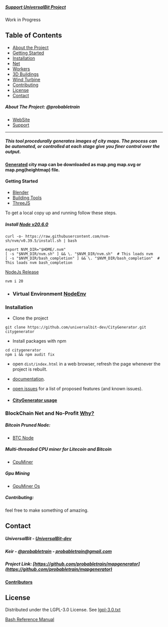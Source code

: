 ##### [Support UniversalBit Project](https://github.com/universalbit-dev/universalbit-dev/tree/main/support)
Work in Progress 
## Table of Contents

* [About the Project](#about-the-project-probabletrain)
* [Getting Started](#getting-started)
* [Installation](#installation)
* [Net](https://github.com/universalbit-dev/universalbit-dev/tree/main/blockchain/bitcoin)
* [Workers](https://github.com/universalbit-dev/CityGenerator#multi-threaded-cpu-miner-for-litecoin-and-bitcoin)
* [3D Buildings](https://github.com/universalbit-dev/CityGenerator/tree/master/public/3d/buildings)
* [Wind Turbine](https://github.com/universalbit-dev/CityGenerator/blob/master/public/windturbine/ArchimedesWindTurbine.md)
* [Contributing](#contributing)
* [License](https://www.gnu.org/licenses/lgpl-3.0.txt)
* [Contact](#contact)

##### About The Project: @probabletrain
* [WebSite](https://maps.probabletrain.com/#/)
* [Support](https://ko-fi.com/probabletrain)
  
---

##### This tool procedurally generates images of city maps. The process can be automated, or controlled at each stage give you finer control over the output.
#### [Generated](https://github.com/universalbit-dev/CityGenerator/blob/master/docs/algorithmoverview.md) city ​​map can be downloaded as map.png map.svg or map.png(heightmap) file.

#### Getting Started
* [Blender](https://www.blender.org/)
* [Building Tools](https://ranjian0.github.io/building_tools/)
* [ThreeJS](https://threejs.org/manual/#en/fundamentals)

To get a local copy up and running follow these steps.
##### Install [Node v20.6.0](https://nodejs.org/en/blog/release/v20.6.0)
```
curl -o- https://raw.githubusercontent.com/nvm-sh/nvm/v0.39.5/install.sh | bash
```
```
export NVM_DIR="$HOME/.nvm"
[ -s "$NVM_DIR/nvm.sh" ] && \. "$NVM_DIR/nvm.sh"  # This loads nvm
[ -s "$NVM_DIR/bash_completion" ] && \. "$NVM_DIR/bash_completion"  # This loads nvm bash_completion

```
[NodeJs Release](https://nodejs.org/en/blog/release)
```
nvm i 20
```

* ### Virtual Environment [NodeEnv](https://github.com/universalbit-dev/gekko-m4/tree/master/docs/nodenv)

### Installation

* Clone the project
```
git clone https://github.com/universalbit-dev/CityGenerator.git citygenerator
```
* Install packages with npm 
```
cd citygenerator
npm i && npm audit fix
```


* open `dist/index.html` in a web browser, refresh the page whenever the project is rebuilt.
* [documentation](https://github.com/universalbit-dev/CityGenerator/blob/master/docs/usageguide.md).
* [open issues](https://github.com/probabletrain/mapgenerator/issues) for a list of proposed features (and known issues).

* #### [CityGenerator usage](https://github.com/universalbit-dev/CityGenerator/blob/master/docs/usageguide.md)

### BlockChain Net and No-Profit  [Why?](https://www.blockchain-council.org/blockchain/blockchain-mining-a-comprehensive-step-by-step-guide/)

##### Bitcoin Pruned Node:
* [BTC Node](https://github.com/universalbit-dev/universalbit-dev/tree/main/blockchain/bitcoin)

##### Multi-threaded CPU miner for Litecoin and Bitcoin 
* [CpuMiner](https://github.com/universalbit-dev/CityGenerator/blob/master/workers/workers.md)
##### Gpu Mining
* [GpuMiner Os ](https://simplemining.net)

##### Contributing:
feel free to make something of amazing.
  
## Contact
##### UniversalBit - [UniversalBit-dev](https://github.com/universalbit-dev)
##### Keir - [@probabletrain](https://twitter.com/probabletrain) - probabletrain@gmail.com
##### Project Link: [https://github.com/probabletrain/mapgenerator](https://github.com/probabletrain/mapgenerator)
#### [Contributors](https://github.com/ProbableTrain/MapGenerator#contributors-)


## License
Distributed under the LGPL-3.0 License. See [lgpl-3.0.txt](https://www.gnu.org/licenses/lgpl-3.0.txt)

[Bash Reference Manual](https://www.gnu.org/software/bash/manual/html_node/index.html)
